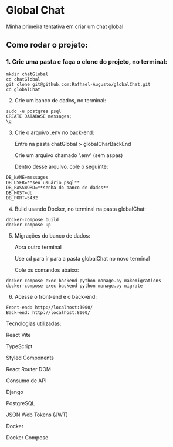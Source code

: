 # Global Chat

Minha primeira tentativa em criar um chat global

## Como rodar o projeto:

### 1. Crie uma pasta e faça o clone do projeto, no terminal:

```
mkdir chatGlobal
cd chatGlobal
git clone git@github.com:Rafhael-Augusto/globalChat.git
cd globalChat
```
2. Crie um banco de dados, no terminal:
```
sudo -u postgres psql
CREATE DATABASE messages;
\q
```

3. Crie o arquivo .env no back-end:

   Entre na pasta chatGlobal > globalCharBackEnd
   
   Crie um arquivo chamado '.env' (sem aspas)

   Dentro desse arquivo, cole o seguinte:
```
DB_NAME=messages
DB_USER=**seu usuário psql**
DB_PASSWORD=**senha do banco de dados**
DB_HOST=db
DB_PORT=5432
```
4. Build usando Docker, no terminal na pasta globalChat:
```
docker-compose build
docker-compose up
```
5. Migrações do banco de dados:

   Abra outro terminal
   
   Use cd para ir para a pasta globalChat no novo terminal
   
   Cole os comandos abaixo:
```
docker-compose exec backend python manage.py makemigrations
docker-compose exec backend python manage.py migrate
```
6. Acesse o front-end e o back-end:
```
Front-end: http://localhost:3000/
Back-end: http://localhost:8000/
```
Tecnologias utilizadas:

React Vite

TypeScript

Styled Components

React Router DOM

Consumo de API

Django

PostgreSQL

JSON Web Tokens (JWT)

Docker

Docker Compose
